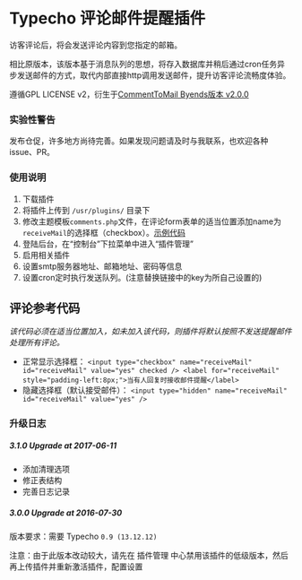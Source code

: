 Typecho 评论邮件提醒插件
=============
访客评论后，将会发送评论内容到您指定的邮箱。

相比原版本，该版本基于消息队列的思想，将存入数据库并稍后通过cron任务异步发送邮件的方式，取代内部直接http调用发送邮件，提升访客评论流畅度体验。

遵循GPL LICENSE v2，衍生于[CommentToMail Byends版本 v2.0.0](http://typecho.byends.com/post/CommentToMail-v2-0-0.html)

### 实验性警告
发布仓促，许多地方尚待完善。如果发现问题请及时与我联系，也欢迎各种issue、PR。

### 使用说明
1. 下载插件
2. 将插件上传到 `/usr/plugins/` 目录下
3. 修改主题模板`comments.php`文件，在评论form表单的适当位置添加name为`receiveMail`的选择框（checkbox）。[示例代码](#评论参考代码)
4. 登陆后台，在“控制台”下拉菜单中进入“插件管理”
5. 启用相关插件
6. 设置smtp服务器地址、邮箱地址、密码等信息
7. 设置cron定时执行发送队列。(注意替换链接中的key为所自己设置的)

## 评论参考代码
*该代码必须在适当位置加入，如未加入该代码，则插件将默认按照不发送提醒邮件处理所有评论。*
+ 正常显示选择框： `<input type="checkbox" name="receiveMail" id="receiveMail" value="yes" checked /> <label for="receiveMail" style="padding-left:8px;">当有人回复时接收邮件提醒</label>` 
+ 隐藏选择框（默认接受邮件）： `<input type="hidden" name="receiveMail" id="receiveMail" value="yes" />` 

### 升级日志

##### 3.1.0 Upgrade at 2017-06-11
+ 添加清理选项
+ 修正表结构
+ 完善日志记录

##### 3.0.0 Upgrade at 2016-07-30

版本要求：需要 Typecho `0.9 (13.12.12)`

注意：由于此版本改动较大，请先在 插件管理 中心禁用该插件的低级版本，然后再上传插件并重新激活插件，配置设置
